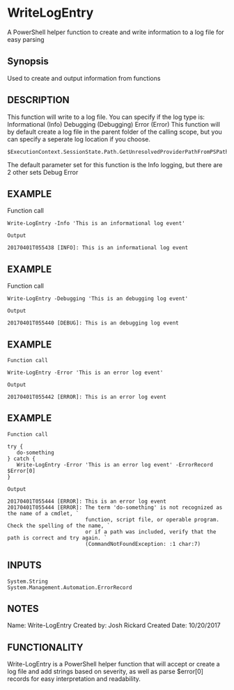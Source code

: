 # WriteLogEntry
A PowerShell helper function to create and write information to a log file for easy parsing

## Synopsis
Used to create and output information from functions
## DESCRIPTION
This function will write to a log file.  You can specify if the log type is:
        Informational (Info)
        Debugging (Debugging)
        Error (Error)
   This function will by default create a log file in the parent folder of the calling scope, but
   you can specify a seperate log location if you choose.
```
$ExecutionContext.SessionState.Path.GetUnresolvedProviderPathFromPSPath(‘.\’)\log.log
```
   
   The default parameter set for this function is the Info logging, but there are 2 other sets
        Debug
        Error
   
## EXAMPLE
   Function call
```
Write-LogEntry -Info 'This is an informational log event'
```
    Output
```
20170401T055438 [INFO]: This is an informational log event
```
## EXAMPLE
   Function call
```
Write-LogEntry -Debugging 'This is an debugging log event'
```
    Output
```
20170401T055440 [DEBUG]: This is an debugging log event
```
## EXAMPLE
    Function call
```
Write-LogEntry -Error 'This is an error log event'
```
    Output
```
20170401T055442 [ERROR]: This is an error log event
```
## EXAMPLE
    Function call
```
try { 
   do-something 
} catch { 
   Write-LogEntry -Error 'This is an error log event' -ErrorRecord $Error[0] 
}
```
    Output
```
20170401T055444 [ERROR]: This is an error log event
20170401T055444 [ERROR]: The term 'do-something' is not recognized as the name of a cmdlet, `
                         function, script file, or operable program. Check the spelling of the name, `
                         or if a path was included, verify that the path is correct and try again. `
                         (CommandNotFoundException: :1 char:7)
```

## INPUTS
```
System.String
System.Management.Automation.ErrorRecord
```
## NOTES
   Name: Write-LogEntry
   Created by: Josh Rickard
   Created Date: 10/20/2017
## FUNCTIONALITY
   Write-LogEntry is a PowerShell helper function that will accept or create a log file and
   add strings based on severity, as well as parse $error[0] records for easy interpretation
   and readability.
